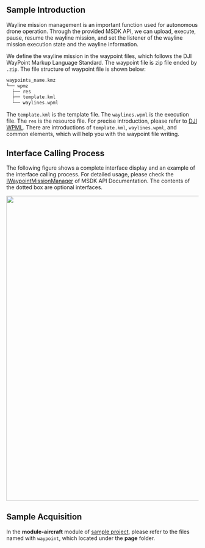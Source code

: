 ## Sample Introduction

Wayline mission management is an important function used for autonomous drone operation. Through the provided MSDK API, we can upload, execute, pause, resume the wayline mission, and set the listener of the wayline mission execution state and the wayline information.    

We define the wayline mission in the waypoint files, which follows the DJI WayPoint Markup Language Standard. The waypoint file is zip file ended by `.zip`. The file structure of waypoint file is shown below:
```c
waypoints_name.kmz
└── wpmz
  ├── res
  ├── template.kml
  └── waylines.wpml 
```
The `template.kml` is the template file. The `waylines.wpml` is the execution file. The `res` is the resource file. For precise introduction, please refer to [DJI WPML](https://developer.dji.com/doc/cloud-api-tutorial/en/specification/dji-wpml/overview.html). There are introductions of `template.kml`, `waylines.wpml`, and common elements, which will help you with the waypoint file writing.



## Interface Calling Process

The following figure shows a complete interface display and an example of the interface calling process. For detailed usage, please check the [IWaypointMissionManager](https://developer.dji.com/api-reference-v5/android-api/Components/IWaypointMissionManager/IWaypointMissionManager.html) of MSDK API Documentation. The contents of the dotted box are optional interfaces.

<div align=center><img src="https://terra-1-g.djicdn.com/71a7d383e71a4fb8887a310eb746b47f/msdk/Documentation/V5.1/sample/Waypoint%20en.png" width="800" ></div>


## Sample Acquisition

In the  **module-aircraft** module of [sample project](https://github.com/dji-sdk/Mobile-SDK-Android-V5), please refer to the files named with `waypoint`, which located under the **page** folder.